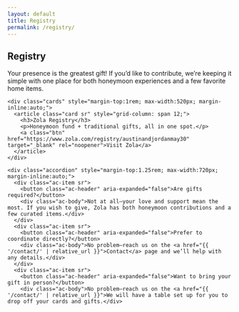 ```yaml
---
layout: default
title: Registry
permalink: /registry/
---
```


<section class="section">
  <div class="container">
    <h1 class="h1">Registry</h1>
    <p class="lead">Your presence is the greatest gift! If you’d like to contribute, we’re keeping it simple with one place for both honeymoon experiences and a few favorite home items.</p>

    <div class="cards" style="margin-top:1rem; max-width:520px; margin-inline:auto;">
      <article class="card sr" style="grid-column: span 12;">
        <h3>Zola Registry</h3>
        <p>Honeymoon fund + traditional gifts, all in one spot.</p>
        <a class="btn" href="https://www.zola.com/registry/austinandjordanmay30" target="_blank" rel="noopener">Visit Zola</a>
      </article>
    </div>

    <div class="accordion" style="margin-top:1.25rem; max-width:720px; margin-inline:auto;">
      <div class="ac-item sr">
        <button class="ac-header" aria-expanded="false">Are gifts required?</button>
        <div class="ac-body">Not at all—your love and support mean the most. If you wish to give, Zola has both honeymoon contributions and a few curated items.</div>
      </div>
      <div class="ac-item sr">
        <button class="ac-header" aria-expanded="false">Prefer to coordinate directly?</button>
        <div class="ac-body">No problem—reach us on the <a href="{{ '/contact/' | relative_url }}">Contact</a> page and we’ll help with any details.</div>
      </div>
      <div class="ac-item sr">
        <button class="ac-header" aria-expanded="false">Want to bring your gift in person?</button>
        <div class="ac-body">No problem—reach us on the <a href="{{ '/contact/' | relative_url }}">We will have a table set up for you to drop off your cards and gifts.</div>    
